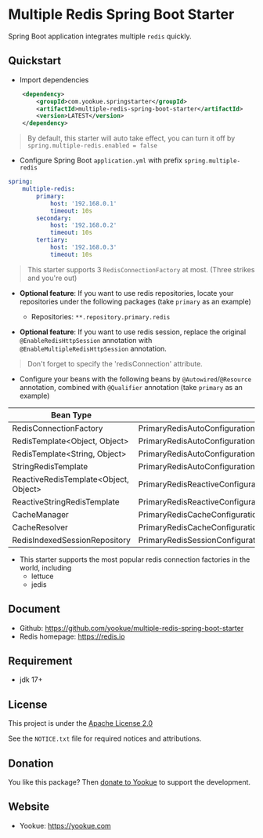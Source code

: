 # Multiple Redis Spring Boot Starter

Spring Boot application integrates multiple `redis` quickly.

## Quickstart

- Import dependencies

```xml
    <dependency>
        <groupId>com.yookue.springstarter</groupId>
        <artifactId>multiple-redis-spring-boot-starter</artifactId>
        <version>LATEST</version>
    </dependency>
```

> By default, this starter will auto take effect, you can turn it off by `spring.multiple-redis.enabled = false`

- Configure Spring Boot `application.yml` with prefix `spring.multiple-redis`

```yml
spring:
    multiple-redis:
        primary:
            host: '192.168.0.1'
            timeout: 10s
        secondary:
            host: '192.168.0.2'
            timeout: 10s
        tertiary:
            host: '192.168.0.3'
            timeout: 10s
```

> This starter supports 3 `RedisConnectionFactory` at most. (Three strikes and you're out)

- **Optional feature**: If you want to use redis repositories, locate your repositories under the following packages (take `primary` as an example)

    - Repositories: `**.repository.primary.redis`

- **Optional feature**: If you want to use redis session, replace the original `@EnableRedisHttpSession` annotation with `@EnableMultipleRedisHttpSession` annotation.

> Don't forget to specify the 'redisConnection' attribute.

- Configure your beans with the following beans by `@Autowired`/`@Resource` annotation, combined with `@Qualifier` annotation (take `primary` as an example)

| Bean Type                             | Qualifier                                                        |
|---------------------------------------|------------------------------------------------------------------|
| RedisConnectionFactory                | PrimaryRedisAutoConfiguration.CONNECTION_FACTORY                 |
| RedisTemplate<Object, Object>         | PrimaryRedisAutoConfiguration.OBJECT_REDIS_TEMPLATE              |
| RedisTemplate<String, Object>         | PrimaryRedisAutoConfiguration.JSON_REDIS_TEMPLATE                |
| StringRedisTemplate                   | PrimaryRedisAutoConfiguration.STRING_REDIS_TEMPLATE              |
| ReactiveRedisTemplate<Object, Object> | PrimaryRedisReactiveConfiguration.REACTIVE_REDIS_TEMPLATE        |
| ReactiveStringRedisTemplate           | PrimaryRedisReactiveConfiguration.REACTIVE_STRING_REDIS_TEMPLATE |
| CacheManager                          | PrimaryRedisCacheConfiguration.CACHE_MANAGER                     |
| CacheResolver                         | PrimaryRedisCacheConfiguration.CACHE_RESOLVER                    |
| RedisIndexedSessionRepository         | PrimaryRedisSessionConfiguration.SESSION_REPOSITORY              |

- This starter supports the most popular redis connection factories in the world, including
  - lettuce
  - jedis

## Document

- Github: https://github.com/yookue/multiple-redis-spring-boot-starter
- Redis homepage: https://redis.io

## Requirement

- jdk 17+

## License

This project is under the [Apache License 2.0](https://www.apache.org/licenses/LICENSE-2.0)

See the `NOTICE.txt` file for required notices and attributions.

## Donation

You like this package? Then [donate to Yookue](https://yookue.com/public/donate) to support the development.

## Website

- Yookue: https://yookue.com
